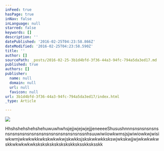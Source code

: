 ```yaml
---
inFeed: true
hasPage: true
inNav: false
inLanguage: null
starred: false
keywords: []
description: ''
datePublished: '2016-02-25T04:23:58.866Z'
dateModified: '2016-02-25T04:23:58.590Z'
title: ''
author: []
sourcePath: _posts/2016-02-25-3b1d4bfd-3f36-44a3-94fc-794a5da3ed17.md
published: true
authors: []
publisher:
  name: null
  domain: null
  url: null
  favicon: null
url: 3b1d4bfd-3f36-44a3-94fc-794a5da3ed17/index.html
_type: Article

---
```

![](https://the-grid-user-content.s3-us-west-2.amazonaws.com/b93ab9ab-d36d-48a7-b3dd-3e0f83658a90.jpg)

HhshshehshehshehuwuwhwhsjejjwjejwjejjjeneeeeShusushnnnsnsnsnsnsnsnsnsnsnsnsnsnsnsnsnsnsnsnsnsnsnssnhsuuwiwiiowkwmsjsjwiwiowkwjwisiwkwmjwkwkwkkwkskwkwkwjskwkksjskskwkwkkskswjwkskwjjwjwkwkwkwskkwkwkwkwkskskskskskskskskksksskksksskk